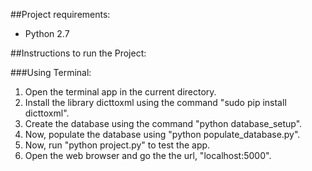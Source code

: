 ##Project requirements:
* Python 2.7

##Instructions to run the Project:

###Using Terminal:	
1. Open the terminal app in the current directory.
2. Install the library dicttoxml using the command "sudo pip install dicttoxml".
3. Create the database using the command "python database_setup".
4. Now, populate the database using "python populate_database.py".
5. Now, run "python project.py" to test the app.
6. Open the web browser and go the the url, "localhost:5000".